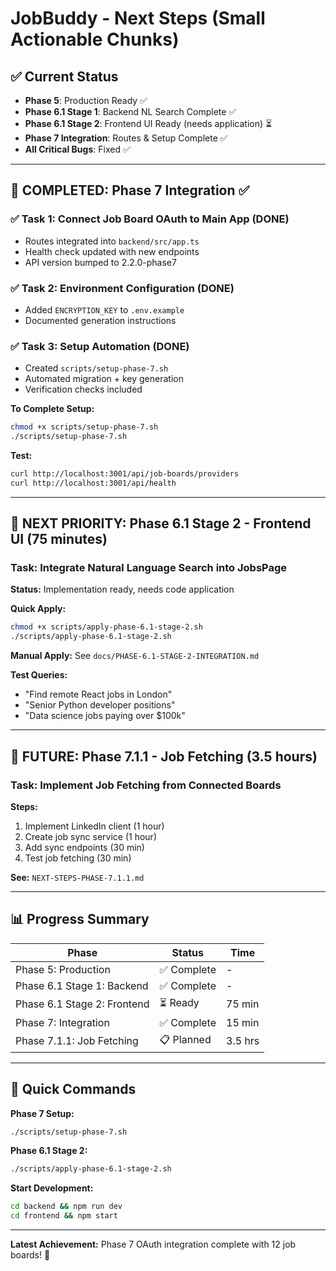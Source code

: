 # JobBuddy - Next Steps (Small Actionable Chunks)

## ✅ Current Status
- **Phase 5**: Production Ready ✅
- **Phase 6.1 Stage 1**: Backend NL Search Complete ✅  
- **Phase 6.1 Stage 2**: Frontend UI Ready (needs application) ⏳
- **Phase 7 Integration**: Routes & Setup Complete ✅
- **All Critical Bugs**: Fixed ✅

---

## 🎯 COMPLETED: Phase 7 Integration ✅

### ✅ Task 1: Connect Job Board OAuth to Main App (DONE)
- Routes integrated into `backend/src/app.ts`
- Health check updated with new endpoints
- API version bumped to 2.2.0-phase7

### ✅ Task 2: Environment Configuration (DONE)
- Added `ENCRYPTION_KEY` to `.env.example`
- Documented generation instructions

### ✅ Task 3: Setup Automation (DONE)
- Created `scripts/setup-phase-7.sh`
- Automated migration + key generation
- Verification checks included

**To Complete Setup:**
```bash
chmod +x scripts/setup-phase-7.sh
./scripts/setup-phase-7.sh
```

**Test:**
```bash
curl http://localhost:3001/api/job-boards/providers
curl http://localhost:3001/api/health
```

---

## 🎯 NEXT PRIORITY: Phase 6.1 Stage 2 - Frontend UI (75 minutes)

### Task: Integrate Natural Language Search into JobsPage

**Status:** Implementation ready, needs code application

**Quick Apply:**
```bash
chmod +x scripts/apply-phase-6.1-stage-2.sh
./scripts/apply-phase-6.1-stage-2.sh
```

**Manual Apply:** See `docs/PHASE-6.1-STAGE-2-INTEGRATION.md`

**Test Queries:**
- "Find remote React jobs in London"
- "Senior Python developer positions"
- "Data science jobs paying over $100k"

---

## 🎯 FUTURE: Phase 7.1.1 - Job Fetching (3.5 hours)

### Task: Implement Job Fetching from Connected Boards

**Steps:**
1. Implement LinkedIn client (1 hour)
2. Create job sync service (1 hour)
3. Add sync endpoints (30 min)
4. Test job fetching (30 min)

**See:** `NEXT-STEPS-PHASE-7.1.1.md`

---

## 📊 Progress Summary

| Phase | Status | Time |
|-------|--------|------|
| Phase 5: Production | ✅ Complete | - |
| Phase 6.1 Stage 1: Backend | ✅ Complete | - |
| Phase 6.1 Stage 2: Frontend | ⏳ Ready | 75 min |
| Phase 7: Integration | ✅ Complete | 15 min |
| Phase 7.1.1: Job Fetching | 📋 Planned | 3.5 hrs |

---

## 🚀 Quick Commands

**Phase 7 Setup:**
```bash
./scripts/setup-phase-7.sh
```

**Phase 6.1 Stage 2:**
```bash
./scripts/apply-phase-6.1-stage-2.sh
```

**Start Development:**
```bash
cd backend && npm run dev
cd frontend && npm start
```

---

**Latest Achievement:** Phase 7 OAuth integration complete with 12 job boards! 🎉
